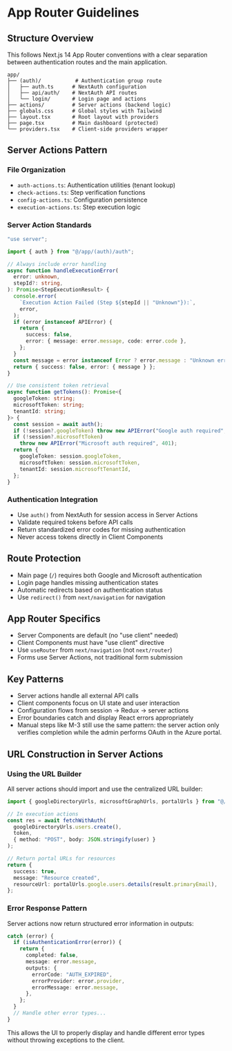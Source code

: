 # App Router Guidelines

## Structure Overview

This follows Next.js 14 App Router conventions with a clear separation between authentication routes and the main application.

```
app/
├── (auth)/           # Authentication group route
│   ├── auth.ts      # NextAuth configuration
│   ├── api/auth/    # NextAuth API routes
│   └── login/       # Login page and actions
├── actions/         # Server actions (backend logic)
├── globals.css      # Global styles with Tailwind
├── layout.tsx       # Root layout with providers
├── page.tsx         # Main dashboard (protected)
└── providers.tsx    # Client-side providers wrapper
```

## Server Actions Pattern

### File Organization

- `auth-actions.ts`: Authentication utilities (tenant lookup)
- `check-actions.ts`: Step verification functions
- `config-actions.ts`: Configuration persistence
- `execution-actions.ts`: Step execution logic

### Server Action Standards

```typescript
"use server";

import { auth } from "@/app/(auth)/auth";

// Always include error handling
async function handleExecutionError(
  error: unknown,
  stepId?: string,
): Promise<StepExecutionResult> {
  console.error(
    `Execution Action Failed (Step ${stepId || "Unknown"}):`,
    error,
  );
  if (error instanceof APIError) {
    return {
      success: false,
      error: { message: error.message, code: error.code },
    };
  }
  const message = error instanceof Error ? error.message : "Unknown error";
  return { success: false, error: { message } };
}

// Use consistent token retrieval
async function getTokens(): Promise<{
  googleToken: string;
  microsoftToken: string;
  tenantId: string;
}> {
  const session = await auth();
  if (!session?.googleToken) throw new APIError("Google auth required", 401);
  if (!session?.microsoftToken)
    throw new APIError("Microsoft auth required", 401);
  return {
    googleToken: session.googleToken,
    microsoftToken: session.microsoftToken,
    tenantId: session.microsoftTenantId,
  };
}
```

### Authentication Integration

- Use `auth()` from NextAuth for session access in Server Actions
- Validate required tokens before API calls
- Return standardized error codes for missing authentication
- Never access tokens directly in Client Components

## Route Protection

- Main page (`/`) requires both Google and Microsoft authentication
- Login page handles missing authentication states
- Automatic redirects based on authentication status
- Use `redirect()` from `next/navigation` for navigation

## App Router Specifics

- Server Components are default (no "use client" needed)
- Client Components must have "use client" directive
- Use `useRouter` from `next/navigation` (not `next/router`)
- Forms use Server Actions, not traditional form submission

## Key Patterns

- Server actions handle all external API calls
- Client components focus on UI state and user interaction
- Configuration flows from session → Redux → server actions
- Error boundaries catch and display React errors appropriately
- Manual steps like M-3 still use the same pattern: the server action only verifies completion while the admin performs OAuth in the Azure portal.

## URL Construction in Server Actions

### Using the URL Builder

All server actions should import and use the centralized URL builder:

```typescript
import { googleDirectoryUrls, microsoftGraphUrls, portalUrls } from "@/lib/api/url-builder";

// In execution actions
const res = await fetchWithAuth(
  googleDirectoryUrls.users.create(),
  token,
  { method: "POST", body: JSON.stringify(user) }
);

// Return portal URLs for resources
return {
  success: true,
  message: "Resource created",
  resourceUrl: portalUrls.google.users.details(result.primaryEmail),
};
```

### Error Response Pattern

Server actions now return structured error information in outputs:

```typescript
catch (error) {
  if (isAuthenticationError(error)) {
    return {
      completed: false,
      message: error.message,
      outputs: {
        errorCode: "AUTH_EXPIRED",
        errorProvider: error.provider,
        errorMessage: error.message,
      },
    };
  }
  // Handle other error types...
}
```

This allows the UI to properly display and handle different error types without throwing exceptions to the client.

